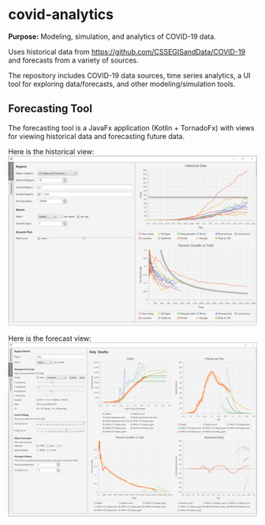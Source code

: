 # covid-analytics
**Purpose:** Modeling, simulation, and analytics of COVID-19 data.

Uses historical data from https://github.com/CSSEGISandData/COVID-19 and forecasts from a variety of sources.

The repository includes COVID-19 data sources, time series analytics, a UI tool for exploring data/forecasts, and other modeling/simulation tools.

## Forecasting Tool
The forecasting tool is a JavaFx application (Kotlin + TornadoFx) with views for viewing historical data and forecasting future data.

Here is the historical view:
![Screenshot](docs/covid1.png)

Here is the forecast view:
![Screenshot](docs/covid3.png)
